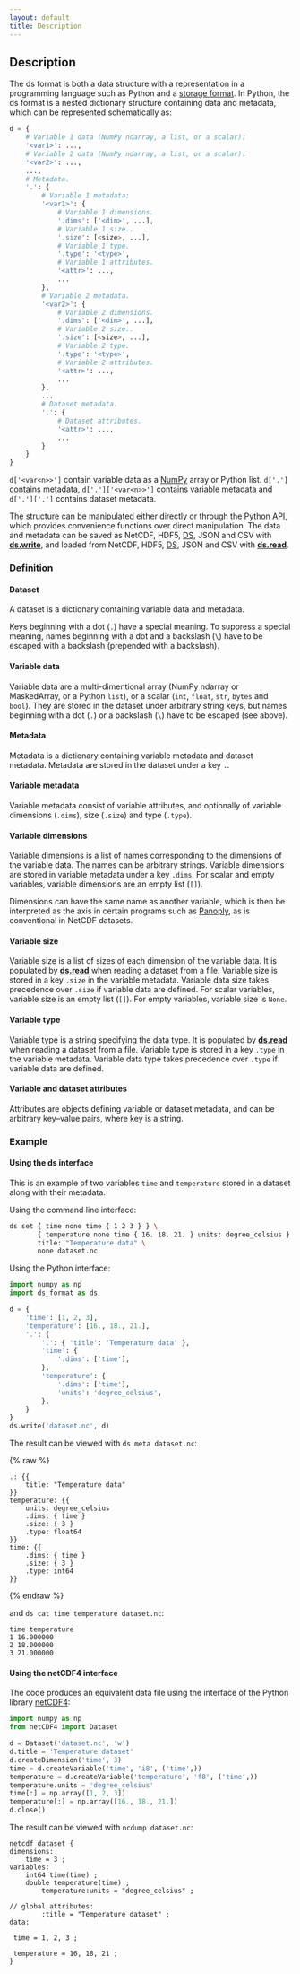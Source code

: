 ```yaml
---
layout: default
title: Description
---
```


## Description

The ds format is both a data structure with a representation in a programming
language such as Python and a [storage format](../Storage_format/). In Python,
the ds format is a nested dictionary structure containing data and metadata,
which can be represented schematically as:

```python
d = {
    # Variable 1 data (NumPy ndarray, a list, or a scalar):
    '<var1>': ...,
    # Variable 2 data (NumPy ndarray, a list, or a scalar):
    '<var2>': ...,
    ...,
    # Metadata.
    '.': {
        # Variable 1 metadata:
        '<var1>': {
            # Variable 1 dimensions.
            '.dims': ['<dim>', ...],
            # Variable 1 size..
            '.size': [<size>, ...],
            # Variable 1 type.
            '.type': '<type>',
            # Variable 1 attributes.
            '<attr>': ...,
            ...
        },
        # Variable 2 metadata.
        '<var2>': {
            # Variable 2 dimensions.
            '.dims': ['<dim>', ...],
            # Variable 2 size..
            '.size': [<size>, ...],
            # Variable 2 type.
            '.type': '<type>',
            # Variable 2 attributes.
            '<attr>': ...,
            ...
        },
        ...
        # Dataset metadata.
        '.': {
            # Dataset attributes.
            '<attr>': ...,
            ...
        }
    }
}
```

`d['<var<n>>']` contain variable data as a [NumPy](https://www.numpy.org/)
array or Python list. `d['.']` contains metadata, `d['.']['<var<n>>']` contains
variable metadata and `d['.']['.']` contains dataset metadata.

The structure can be manipulated either directly or through the
[Python API](../Python_API/), which provides convenience functions over direct
manipulation. The data and metadata can be saved as NetCDF, HDF5,
[DS](../Storage_format), JSON and CSV with
**[ds.write](../Python_API/#write)**, and loaded from NetCDF, HDF5,
[DS](../Storage_format), JSON and CSV with **[ds.read](../Python_API/#read)**.

### Definition

#### Dataset

A dataset is a dictionary containing variable data and metadata.

Keys beginning with a dot (`.`) have a special meaning.  To suppress a special
meaning, names beginning with a dot and a backslash (`\`)
have to be escaped with a backslash (prepended with a backslash).

#### Variable data

Variable data are a multi-dimentional array (NumPy ndarray or MaskedArray, or
a Python `list`), or a scalar (`int`, `float`, `str`, `bytes` and `bool`). They
are stored in the dataset under arbitrary string keys, but names beginning with
a dot (`.`) or a backslash (`\`) have to be escaped (see above).

#### Metadata

Metadata is a dictionary containing variable metadata and dataset metadata.
Metadata are stored in the dataset under a key `.`.

#### Variable metadata

Variable metadata consist of variable attributes, and optionally of variable
dimensions (`.dims`), size (`.size`) and type (`.type`).

#### Variable dimensions

Variable dimensions is a list of names corresponding to the dimensions of the
variable data. The names can be arbitrary strings. Variable dimensions are
stored in variable metadata under a key `.dims`. For scalar and empty
variables, variable dimensions are an empty list (`[]`).

Dimensions can have the same name as another variable, which is then be
interpreted as the axis in certain programs such as
[Panoply](https://www.giss.nasa.gov/tools/panoply/), as is conventional in
NetCDF datasets.

#### Variable size

Variable size is a list of sizes of each dimension of the variable data. It
is populated by **[ds.read](../Python_API/#read)** when reading a dataset
from a file. Variable size is stored in a key `.size` in the variable metadata.
Variable data size takes precedence over `.size` if variable data are defined.
For scalar variables, variable size is an empty list (`[]`). For empty
variables, variable size is `None`.

#### Variable type

Variable type is a string specifying the data type.  It is populated by
**[ds.read](../Python_API/#read)** when reading a dataset from a file.
Variable type is stored in a key `.type` in the variable metadata. Variable
data type takes precedence over `.type` if variable data are defined.

#### Variable and dataset attributes

Attributes are objects defining variable or dataset metadata, and can be
arbitrary key–value pairs, where key is a string.

### Example

#### Using the ds interface

This is an example of two variables `time` and `temperature` stored
in a dataset along with their metadata.

Using the command line interface:

```sh
ds set { time none time { 1 2 3 } } \
       { temperature none time { 16. 18. 21. } units: degree_celsius } \
       title: "Temperature data" \
       none dataset.nc
```

Using the Python interface:

```python
import numpy as np
import ds_format as ds

d = {
    'time': [1, 2, 3],
    'temperature': [16., 18., 21.],
    '.': {
        '.': { 'title': 'Temperature data' },
        'time': {
            '.dims': ['time'],
        },
        'temperature': {
            '.dims': ['time'],
            'units': 'degree_celsius',
        },
    }
}
ds.write('dataset.nc', d)
```

The result can be viewed with `ds meta dataset.nc`:

{% raw %}
```
.: {{
	title: "Temperature data"
}}
temperature: {{
	units: degree_celsius
	.dims: { time }
	.size: { 3 }
	.type: float64
}}
time: {{
	.dims: { time }
	.size: { 3 }
	.type: int64
}}
```
{% endraw %}

and `ds cat time temperature dataset.nc`:

```
time temperature
1 16.000000
2 18.000000
3 21.000000
```

#### Using the netCDF4 interface

The code produces an equivalent data file using the interface of the Python
library [netCDF4](http://unidata.github.io/netcdf4-python/):

```python
import numpy as np
from netCDF4 import Dataset

d = Dataset('dataset.nc', 'w')
d.title = 'Temperature dataset'
d.createDimension('time', 3)
time = d.createVariable('time', 'i8', ('time',))
temperature = d.createVariable('temperature', 'f8', ('time',))
temperature.units = 'degree_celsius'
time[:] = np.array([1, 2, 3])
temperature[:] = np.array([16., 18., 21.])
d.close()
```

The result can be viewed with `ncdump dataset.nc`:

```
netcdf dataset {
dimensions:
    time = 3 ;
variables:
    int64 time(time) ;
    double temperature(time) ;
        temperature:units = "degree_celsius" ;

// global attributes:
        :title = "Temperature dataset" ;
data:

 time = 1, 2, 3 ;

 temperature = 16, 18, 21 ;
}
```
